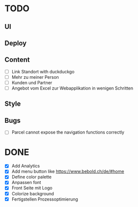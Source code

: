 # TODO

## UI

## Deploy

## Content

- [ ] Link Standort with duckduckgo
- [ ] Mehr zu meiner Person
- [ ] Kunden und Partner
- [ ] Angebot vom Excel zur Webapplikation in wenigen Schritten

## Style

## Bugs

- [ ] Parcel cannot expose the navigation functions correctly

# DONE

- [x] Add Analytics
- [x] Add menu button like https://www.bebold.ch/de/#home
- [x] Define color palette
- [x] Anpassen font
- [x] Front Seite mit Logo
- [x] Colorize background
- [x] Fertigstellen Prozessoptimierung